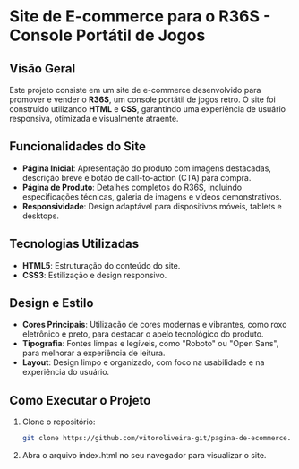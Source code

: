 # Site de E-commerce para o R36S - Console Portátil de Jogos

## Visão Geral
Este projeto consiste em um site de e-commerce desenvolvido para promover e vender o **R36S**, um console portátil de jogos retro. O site foi construído utilizando **HTML** e **CSS**, garantindo uma experiência de usuário responsiva, otimizada e visualmente atraente.

## Funcionalidades do Site
- **Página Inicial**: Apresentação do produto com imagens destacadas, descrição breve e botão de call-to-action (CTA) para compra.
- **Página de Produto**: Detalhes completos do R36S, incluindo especificações técnicas, galeria de imagens e vídeos demonstrativos.
- **Responsividade**: Design adaptável para dispositivos móveis, tablets e desktops.

## Tecnologias Utilizadas
- **HTML5**: Estruturação do conteúdo do site.
- **CSS3**: Estilização e design responsivo.

## Design e Estilo
- **Cores Principais**: Utilização de cores modernas e vibrantes, como roxo eletrônico e preto, para destacar o apelo tecnológico do produto.
- **Tipografia**: Fontes limpas e legíveis, como "Roboto" ou "Open Sans", para melhorar a experiência de leitura.
- **Layout**: Design limpo e organizado, com foco na usabilidade e na experiência do usuário.

## Como Executar o Projeto
1. Clone o repositório:
   ```bash
   git clone https://github.com/vitoroliveira-git/pagina-de-ecommerce.git
2. Abra o arquivo index.html no seu navegador para visualizar o site.
